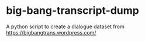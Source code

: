 # big-bang-transcript-dump
A python script to create a dialogue dataset from https://bigbangtrans.wordpress.com/
